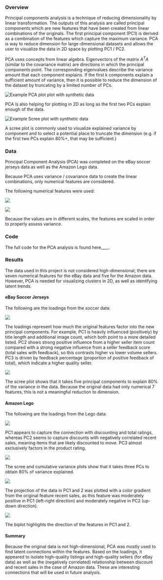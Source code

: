 ### Overview
Principal components analysis is a technique of reducing dimensionality by linear transformation.  The outputs of this analysis are called principal components which are new features that have been created from linear combinations of the originals.  The first principal component (PC1) is derived as a combination of the features which capture the maximum variance. PCA is way to reduce dimension for large-dimensional datasets and allows the user to visualize the data in 2D space by plotting PC1 / PC2.  

PCA uses concepts from linear algebra.  Eigenvectors of the matrix $A^TA$ (similar to the covariance matrix) are directions in which the principal components point.  The corresponding eigenvalues describe the variance amount that each component explains.  If the first k components explain a sufficient amount of variance, then it is possible to reduce the dimension of the dataset by truncating by a limited number of PCs.  

![Example PCA plot plot with synthetic data](/images/2/pca_ex.png)

PCA is also helping for plotting in 2D as long as the first two PCs explain enough of the data.

![Example Scree plot with synthetic data](/images/2/scree_ex.png)

A scree plot is commonly used to visualize explained variance by component and to select a potential place to truncate the dimension (e.g. if the first two PCs explain 80%+, that may be sufficient.)

### Data
Principal Component Analysis (PCA) was completed on the eBay soccer jerseys data as well as the Amazon Lego data.    

Because PCA uses variance / covariance data to create the linear combinations, only numerical features are considered.

The following numerical features were used:

![](/images/2/features_soccer.png)

![](/images/2/features_lego.png)

Because the values are in different scales, the features are scaled in order to properly assess variance.  

### Code
The full code for the PCA analysis is found here____.


### Results
The data used in this project is not considered high-dimensional; there are seven numerical features for the eBay data and five for the Amazon data.  However, PCA is needed for visualizing clusters in 2D, as well as identifying latent trends.  

#### eBay Soccer Jerseys
The following are the loadings from the soccer data:

![](/images/2/loadings_soccer.png)

The loadings represent how much the original features factor into the new principal components.  For example, PC1 is heavily influenced (positively) by title length and additional image count, which both point to a more detailed listed.  PC2 shows strong positive influence from a higher seller item count compared with a strong negative influence from a seller feedback score (total sales with feedback), so this contrasts higher vs lower volume sellers.  PC3 is driven by feedback percentage (proportion of positive feedback of total), which indicate a higher quality seller.  

![](/images/2/scree_soccer.png)

The scree plot shows that it takes five principal components to explain 80% of the variance in the data.  Because the original data had only numerical 7 features, this is not a meaningful reduction to dimension. 

#### Amazon Lego
The following are the loadings from the Lego data:

![](/images/2/loadings_lego.png)

PC1 appears to capture the connection with discounting and total ratings, whereas PC2 seems to capture discounts with negatively correlated recent sales, meaning items that are likely discounted to move.  PC3 almost exclusively factors in the product rating.  

![](/images/2/scree_lego.png)

The scree and cumulative variance plots show that it takes three PCs to obtain 80% of variance explained.  

![](/images/2/proj_lego.png)

The projection of the data in PC1 and 2 was plotted with a color gradient from the original feature recent sales, as this feature was moderately positive in PC1 (left-right direction) and moderately negative in PC2 (up-down direction).

![](/images/2/biplot_lego.png)

The biplot highlights the direction of the features in PC1 and 2.  

#### Summary
Because the original data is not high-dimensional, PCA was mostly used to find latent connections within the features.  Based on the loadings, it appeared to isolate high-quality listings and high-quality sellers (for eBay data) as well as the (negatively correlated) relationship between discount and recent sales in the case of Amazon data.  These are interesting connections that will be used in future analysis.  










